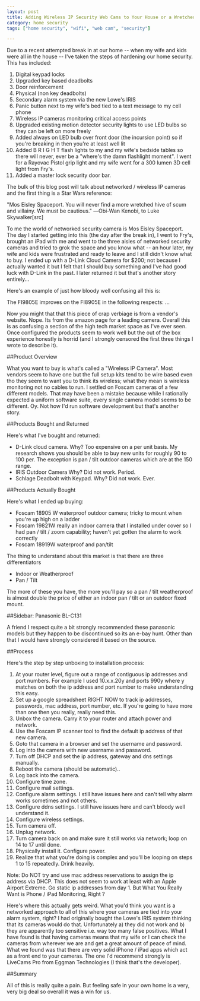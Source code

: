 ```yaml
---
layout: post
title: Adding Wireless IP Security Web Cams to Your House or a Wretched Hive of Scum and Villany
category: home security
tags: ["home security", "wifi", "web cam", "security"]

---
```

Due to a recent attempted break in at our home -- when my wife and kids were all in the house -- I've taken the steps of hardening our home security.  This has included:

1. Digital keypad locks
2. Upgraded key based deadbolts
3. Door reinforcement 
4. Physical (non key deadbolts)
5. Secondary alarm system via the new Lowe's IRIS
6. Panic button next to my wife's bed tied to a text message to my cell phone
7. Wireless IP cameras monitoring critical access points
8. Upgraded existing motion detector security lights to use LED bulbs so they can be left on more freely
9. Added always on LED bulb over front door (the incursion point) so if you're breaking in then you're at least well lit
10. Added B R I G H T flash lights to my and my wife's bedside tables so there will never, ever be a "where's the damn flashlight moment".  I went for a Rayovac Pistol grip light and my wife went for a 300 lumen 3D cell light from Fry's.
11. Added a master lock security door bar.

The bulk of this blog post will talk about networked / wireless IP cameras and the first thing is a Star Wars reference: 

"Mos Eisley Spaceport. You will never find a more wretched hive of scum and villainy. We must be cautious."
―Obi-Wan Kenobi, to Luke Skywalker[src]

To me the world of networked security camera is Mos Eisley Spaceport.  The day I started getting into this (the day after the break in), I went to Fry's, brought an iPad with me and went to the three aisles of networked security cameras and tried to grok the space and you know what -- an hour later, my wife and kids were frustrated and ready to leave and I still didn't know what to buy.  I ended up with a D-Link Cloud Camera for $200; not because I actually wanted it but I felt that I should buy something and I've had good luck with D-Link in the past.  I later returned it but that's another story entirely...

Here's an example of just how bloody well confusing all this is:

The FI9805E improves on the FI8905E in the following respects: ...

Now you might that that this piece of crap verbiage is from a vendor's website.  Nope.  Its from the amazon page for a leading camera.  Overall this is as confusing a section of the high tech market space as I've ever seen.  Once configured the products seem to work well but the out of the box experience honestly is horrid (and I strongly censored the first three things I wrote to describe it).

##Product Overview

What you want to buy is what's called a "Wireless IP Camera".  Most vendors seem to have one but the full setup kits tend to be wire based even tho they seem to want you to think its wireless; what they mean is wireless monitoring not no cables to run.  I settled on Foscam cameras of a few different models.   That may have been a mistake because while I rationally expected a uniform software suite, every single camera model seems to be different.  Oy.  Not how I'd run software development but that's another story.

##Products Bought and Returned

Here's what I've bought and returned:

* D-Link cloud camera.  Why?  Too expensive on a per unit basis.  My research shows you should be able to buy new units for roughly 90 to 100 per.  The exception is pan / tilt outdoor cameras which are at the 150 range.
* IRIS Outdoor Camera  Why?  Did not work.  Period.  
* Schlage Deadbolt with Keypad.  Why?  Did not work.  Ever.

##Products Actually Bought

Here's what I ended up buying:

* Foscam 18905 W waterproof outdoor camera; tricky to mount when you're up high on a ladder
* Foscam 19821W really an indoor camera that I installed under cover so I had pan / tilt / zoom capability; haven't yet gotten the alarm to work correctly
* Foscam 18919W waterproof and pan/tilt

The thing to understand about this market is that there are three differentiators

* Indoor or Weatherproof
* Pan / Tilt

The more of these you have, the more you'll pay so a pan / tilt weatherproof is almost double the price of either an indoor pan / tilt or an outdoor fixed mount.

##Sidebar: Panasonic BL-C131

A friend I respect quite a bit strongly recommended these panasonic models but they happen to be discontinued so its an e-bay hunt.  Other than that I would have strongly considered it based on the source.

##Process

Here's the step by step unboxing to installation process:

1.  At your router level, figure out a range of contiguous ip addresses and port numbers.  For example I used 10.x.x.20y and ports 990y where y matches on both the ip address and port number to make understanding this easy.
2.  Set up a google spreadsheet RIGHT NOW to track ip addresses, passwords, mac address, port number, etc.  If you're going to have more than one then you really, really need this.
3.  Unbox the camera.  Carry it to your router and attach power and network.
4.  Use the Foscam IP scanner tool to find the default ip address of that new camera.
5. Goto that camera in a browser and set the username and password.
6. Log into the camera with new username and password.
7. Turn off DHCP and set the ip address, gateway and dns settings manually.
8. Reboot the camera (should be automatic)..
9. Log back into the camera.
10. Configure time zone.
11. Configure mail settings.
12. Configure alarm settings.  I still have issues here and can't tell why alarm works sometimes and not others.
13. Configure ddns settings.  I still have issues here and can't bloody well understand it.
14. Configure wireless settings.
15. Turn camera off.
16. Unplug network.
17. Turn camera back on and make sure it still works via network; loop on 14 to 17 until done.
18. Physically install it.  Configure power.
19. Realize that what you're doing is complex and you'll be looping on steps 1 to 15 repeatedly.  Drink heavily.

Note: Do NOT try and use mac address reservations to assign the ip address via DHCP.  This does not seem to work at least with an Apple Airport Extreme.  Go static ip addresses from day 1.
But What You Really Want is Phone / iPad Monitoring, Right ?

Here's where this actually gets weird.  What you'd think you want is a networked approach to all of this where your cameras are tied into your alarm system, right?  I had originally bought the Lowe's IRIS system thinking that its cameras would do that.  Unfortunately a) they did not work and b) they are apparently too sensitive i.e. way too many false positives.  What I have found is that having cameras means that my wife or I can check the cameras from wherever we are and get a great amount of peace of mind.  What we found was that there are very solid iPhone / iPad apps which act as a front end to your cameras.  The one I'd recommend strongly is LiveCams Pro from Eggman Technologies (I think that's the developer).  

##Summary

All of this is really quite a pain.  But feeling safe in your own home is a very, very big deal so overall it was a win for us.